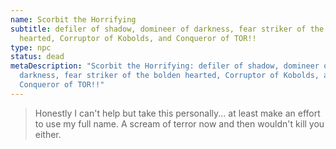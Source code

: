 ```yaml
---
name: Scorbit the Horrifying
subtitle: defiler of shadow, domineer of darkness, fear striker of the bolden
  hearted, Corruptor of Kobolds, and Conqueror of TOR!!
type: npc
status: dead
metaDescription: "Scorbit the Horrifying: defiler of shadow, domineer of
  darkness, fear striker of the bolden hearted, Corruptor of Kobolds, and
  Conqueror of TOR!!"
---
```

> Honestly I can't help but take this personally... at least make an effort to use my full name. A scream of terror now and then wouldn't kill you either.
